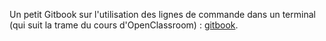 Un petit Gitbook sur l'utilisation des lignes de commande dans un terminal (qui suit la trame du cours d'OpenClassroom) : [gitbook](https://dataandmaths-dataandmaths.gitbook.io/lignes-de-commande-dans-un-terminal/).
